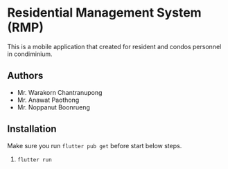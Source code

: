 # Residential Management System (RMP)

This is a mobile application that created for resident and condos personnel in condiminium.

## Authors

- Mr. Warakorn  Chantranupong
- Mr. Anawat Paothong
- Mr. Noppanut Boonrueng

## Installation

Make sure you run `flutter pub get` before start below steps.

1. `flutter run`

